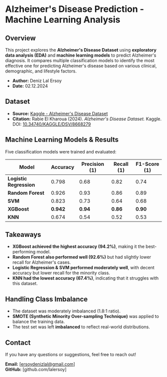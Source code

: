 # Alzheimer's Disease Prediction - Machine Learning Analysis

## Overview
This project explores the **Alzheimer's Disease Dataset** using **exploratory data analysis (EDA)** and **machine learning models** to predict Alzheimer's diagnosis. It compares multiple classification models to identify the most effective one for predicting Alzheimer's disease based on various clinical, demographic, and lifestyle factors.

- **Author:** Deniz Lal Ersoy  
- **Date:** 02.12.2024  

## **Dataset**
- **Source:** [Kaggle - Alzheimer's Disease Dataset](https://www.kaggle.com/dsv/8668279)
- **Citation:** Rabie El Kharoua (2024). *Alzheimer's Disease Dataset.* Kaggle. DOI: [10.34740/KAGGLE/DSV/8668279](https://www.kaggle.com/dsv/8668279)

## **Machine Learning Models & Results**
Five classification models were trained and evaluated:

| Model                 | Accuracy  | Precision (1) | Recall (1) | F1-Score (1) |
|----------------------|-----------|--------------|-----------|-------------|
| **Logistic Regression** | 0.798 | 0.68 | 0.82 | 0.74 |
| **Random Forest**      | 0.926 | 0.93 | 0.86 | 0.89 |
| **SVM**               | 0.823 | 0.73 | 0.64 | 0.68 |
| **XGBoost**           | **0.942** | **0.94** | **0.86** | **0.90** |
| **KNN**               | 0.674 | 0.54 | 0.52 | 0.53 |

## **Takeaways**
- **XGBoost achieved the highest accuracy (94.2%)**, making it the best-performing model.
- **Random Forest also performed well (92.6%)** but had slightly lower recall for Alzheimer's cases.
- **Logistic Regression & SVM performed moderately well**, with decent accuracy but lower recall for the minority class.
- **KNN had the lowest accuracy (67.4%)**, indicating that it struggles with this dataset.

## **Handling Class Imbalance**
- The dataset was moderately imbalanced (1.8:1 ratio).
- **SMOTE (Synthetic Minority Over-sampling Technique)** was applied to balance the training data.
- The test set was left **imbalanced** to reflect real-world distributions.

## **Contact**
If you have any questions or suggestions, feel free to reach out!

 **Email:** [ersoydenizlal@gmail.com]  
 **GitHub:** [github.com/lalersoy]

